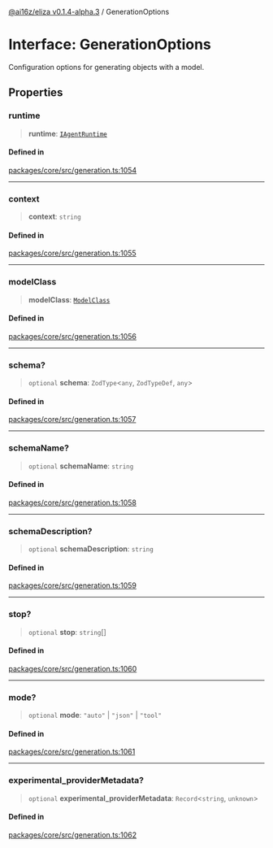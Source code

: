 [@ai16z/eliza v0.1.4-alpha.3](../index.md) / GenerationOptions

# Interface: GenerationOptions

Configuration options for generating objects with a model.

## Properties

### runtime

> **runtime**: [`IAgentRuntime`](IAgentRuntime.md)

#### Defined in

[packages/core/src/generation.ts:1054](https://github.com/captnseagraves/eliza/blob/main/packages/core/src/generation.ts#L1054)

***

### context

> **context**: `string`

#### Defined in

[packages/core/src/generation.ts:1055](https://github.com/captnseagraves/eliza/blob/main/packages/core/src/generation.ts#L1055)

***

### modelClass

> **modelClass**: [`ModelClass`](../enumerations/ModelClass.md)

#### Defined in

[packages/core/src/generation.ts:1056](https://github.com/captnseagraves/eliza/blob/main/packages/core/src/generation.ts#L1056)

***

### schema?

> `optional` **schema**: `ZodType`\<`any`, `ZodTypeDef`, `any`\>

#### Defined in

[packages/core/src/generation.ts:1057](https://github.com/captnseagraves/eliza/blob/main/packages/core/src/generation.ts#L1057)

***

### schemaName?

> `optional` **schemaName**: `string`

#### Defined in

[packages/core/src/generation.ts:1058](https://github.com/captnseagraves/eliza/blob/main/packages/core/src/generation.ts#L1058)

***

### schemaDescription?

> `optional` **schemaDescription**: `string`

#### Defined in

[packages/core/src/generation.ts:1059](https://github.com/captnseagraves/eliza/blob/main/packages/core/src/generation.ts#L1059)

***

### stop?

> `optional` **stop**: `string`[]

#### Defined in

[packages/core/src/generation.ts:1060](https://github.com/captnseagraves/eliza/blob/main/packages/core/src/generation.ts#L1060)

***

### mode?

> `optional` **mode**: `"auto"` \| `"json"` \| `"tool"`

#### Defined in

[packages/core/src/generation.ts:1061](https://github.com/captnseagraves/eliza/blob/main/packages/core/src/generation.ts#L1061)

***

### experimental\_providerMetadata?

> `optional` **experimental\_providerMetadata**: `Record`\<`string`, `unknown`\>

#### Defined in

[packages/core/src/generation.ts:1062](https://github.com/captnseagraves/eliza/blob/main/packages/core/src/generation.ts#L1062)
